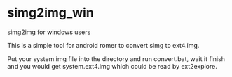 simg2img_win
============

simg2img for windows users

This is a simple tool for android romer to convert simg to ext4.img.

Put your system.img file into the directory and run convert.bat, wait it finish and you would get system.ext4.img which could be read by ext2explore.